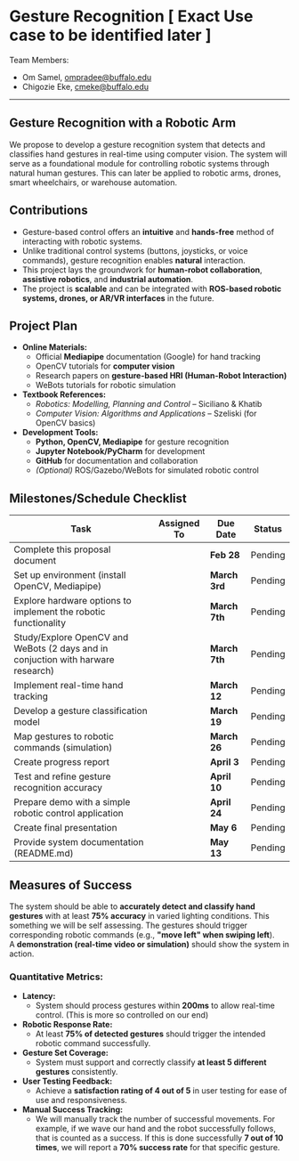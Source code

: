 # Gesture Recognition [ Exact Use case to be identified later ]
Team Members:
- Om Samel, ompradee@buffalo.edu
- Chigozie Eke, cmeke@buffalo.edu

---

## Gesture Recognition with a Robotic Arm
We propose to develop a gesture recognition system that detects and classifies hand gestures in real-time using computer vision. The system will serve as a foundational module for controlling robotic systems through natural human gestures. This can later be applied to robotic arms, drones, smart wheelchairs, or warehouse automation.

## Contributions
- Gesture-based control offers an **intuitive** and **hands-free** method of interacting with robotic systems.
- Unlike traditional control systems (buttons, joysticks, or voice commands), gesture recognition enables **natural** interaction.
- This project lays the groundwork for **human-robot collaboration**, **assistive robotics**, and **industrial automation**.
- The project is **scalable** and can be integrated with **ROS-based robotic systems, drones, or AR/VR interfaces** in the future.

## Project Plan
- **Online Materials:**
  - Official **Mediapipe** documentation (Google) for hand tracking  
  - OpenCV tutorials for **computer vision**  
  - Research papers on **gesture-based HRI (Human-Robot Interaction)**  
  - WeBots tutorials for robotic simulation  
- **Textbook References:**
  - *Robotics: Modelling, Planning and Control* – Siciliano & Khatib  
  - *Computer Vision: Algorithms and Applications* – Szeliski (for OpenCV basics)  
- **Development Tools:**
  - **Python, OpenCV, Mediapipe** for gesture recognition  
  - **Jupyter Notebook/PyCharm** for development  
  - **GitHub** for documentation and collaboration  
  - *(Optional)* ROS/Gazebo/WeBots for simulated robotic control

## Milestones/Schedule Checklist
| **Task** | **Assigned To** | **Due Date** | **Status** |
|----------|---------------|-------------|------------|
| Complete this proposal document |  | **Feb 28** |Pending |
| Set up environment (install OpenCV, Mediapipe) |  | **March 3rd** | Pending |
| Explore hardware options to implement the robotic functionality|  | **March 7th** | Pending |
| Study/Explore OpenCV and WeBots (2 days and in conjuction with harware research) |  | **March 7th** | Pending |
| Implement real-time hand tracking |  | **March 12** | Pending |
| Develop a gesture classification model |  | **March 19** | Pending |
| Map gestures to robotic commands (simulation) |  | **March 26** | Pending |
| Create progress report |  | **April 3** | Pending |
| Test and refine gesture recognition accuracy |  | **April 10** | Pending |
| Prepare demo with a simple robotic control application |  | **April 24** | Pending |
| Create final presentation |  | **May 6** | Pending |
| Provide system documentation (README.md) |  | **May 13** | Pending |

## Measures of Success
The system should be able to **accurately detect and classify hand gestures** with at least **75% accuracy** in varied lighting conditions. This something we will be self assessing.
The gestures should trigger corresponding robotic commands (e.g., **"move left" when swiping left**).  
A **demonstration (real-time video or simulation)** should show the system in action.  

### Quantitative Metrics:
- **Latency:** 
  - System should process gestures within **200ms** to allow real-time control. (This is more so controlled on our end)
- **Robotic Response Rate:** 
  - At least **75% of detected gestures** should trigger the intended robotic command successfully.
- **Gesture Set Coverage:** 
  - System must support and correctly classify **at least 5 different gestures** consistently.
- **User Testing Feedback:** 
  - Achieve a **satisfaction rating of 4 out of 5** in user testing for ease of use and responsiveness.
- **Manual Success Tracking:** 
  - We will manually track the number of successful movements. For example, if we wave our hand and the robot successfully follows, that is counted as a success. If this is done successfully **7 out of 10 times**, we will report a **70% success rate** for that specific gesture.


